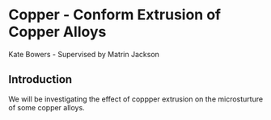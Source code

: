 # Copper - Conform Extrusion of Copper Alloys

Kate Bowers - Supervised by Matrin Jackson

## Introduction

We will be investigating the effect of coppper extrusion on the  microsturture of some copper alloys.
